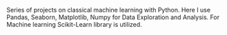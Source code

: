 Series of projects on classical machine learning with Python. Here I use Pandas, Seaborn, Matplotlib, Numpy for Data Exploration and Analysis. For Machine learning Scikit-Learn library is utilized.